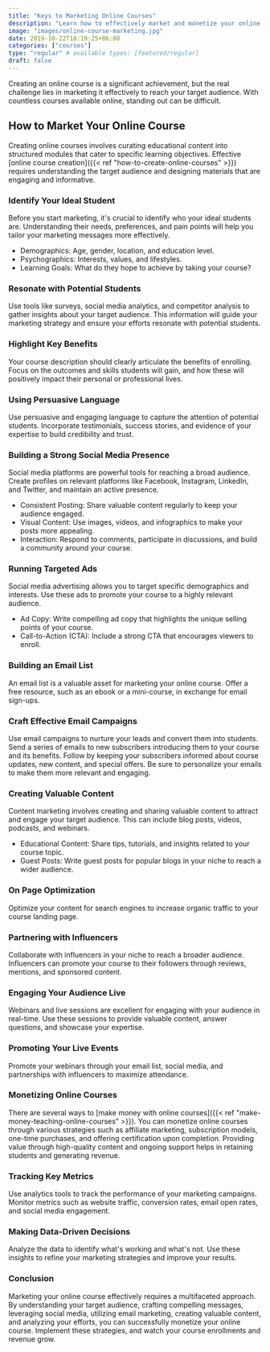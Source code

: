 ```yaml
---
title: "Keys to Marketing Online Courses"
description: "Learn how to effectively market and monetize your online course with expert strategies in social media, email marketing, content marketing, and more."
image: "images/online-course-marketing.jpg"
date: 2019-10-22T18:19:25+06:00
categories: ["courses"]
type: "regular" # available types: [featured/regular]
draft: false
---
```


Creating an online course is a significant achievement, but the real challenge lies in marketing it effectively to reach your target audience. With countless courses available online, standing out can be difficult.

## How to Market Your Online Course

Creating online courses involves curating educational content into structured modules that cater to specific learning objectives. Effective [online course creation]({{< ref "how-to-create-online-courses" >}}) requires understanding the target audience and designing materials that are engaging and informative.

### Identify Your Ideal Student

Before you start marketing, it's crucial to identify who your ideal students are. Understanding their needs, preferences, and pain points will help you tailor your marketing messages more effectively.

* Demographics: Age, gender, location, and education level.
* Psychographics: Interests, values, and lifestyles.
* Learning Goals: What do they hope to achieve by taking your course?

### Resonate with Potential Students

Use tools like surveys, social media analytics, and competitor analysis to gather insights about your target audience. This information will guide your marketing strategy and ensure your efforts resonate with potential students.

### Highlight Key Benefits

Your course description should clearly articulate the benefits of enrolling. Focus on the outcomes and skills students will gain, and how these will positively impact their personal or professional lives.

### Using Persuasive Language

Use persuasive and engaging language to capture the attention of potential students. Incorporate testimonials, success stories, and evidence of your expertise to build credibility and trust.

### Building a Strong Social Media Presence

Social media platforms are powerful tools for reaching a broad audience. Create profiles on relevant platforms like Facebook, Instagram, LinkedIn, and Twitter, and maintain an active presence.

* Consistent Posting: Share valuable content regularly to keep your audience engaged.
* Visual Content: Use images, videos, and infographics to make your posts more appealing.
* Interaction: Respond to comments, participate in discussions, and build a community around your course.

### Running Targeted Ads

Social media advertising allows you to target specific demographics and interests. Use these ads to promote your course to a highly relevant audience.

* Ad Copy: Write compelling ad copy that highlights the unique selling points of your course.
* Call-to-Action (CTA): Include a strong CTA that encourages viewers to enroll.

### Building an Email List

An email list is a valuable asset for marketing your online course. Offer a free resource, such as an ebook or a mini-course, in exchange for email sign-ups.

### Craft Effective Email Campaigns

Use email campaigns to nurture your leads and convert them into students. Send a series of emails to new subscribers introducing them to your course and its benefits. Follow by keeping your subscribers informed about course updates, new content, and special offers. Be sure to personalize your emails to make them more relevant and engaging.

### Creating Valuable Content

Content marketing involves creating and sharing valuable content to attract and engage your target audience. This can include blog posts, videos, podcasts, and webinars.

* Educational Content: Share tips, tutorials, and insights related to your course topic.
* Guest Posts: Write guest posts for popular blogs in your niche to reach a wider audience.

### On Page Optimization

Optimize your content for search engines to increase organic traffic to your course landing page.

### Partnering with Influencers

Collaborate with influencers in your niche to reach a broader audience. Influencers can promote your course to their followers through reviews, mentions, and sponsored content.

### Engaging Your Audience Live

Webinars and live sessions are excellent for engaging with your audience in real-time. Use these sessions to provide valuable content, answer questions, and showcase your expertise.

### Promoting Your Live Events

Promote your webinars through your email list, social media, and partnerships with influencers to maximize attendance.

### Monetizing Online Courses

There are several ways to [make money with online courses]({{< ref "make-money-teaching-online-courses" >}}). You can monetize online courses through various strategies such as affiliate marketing, subscription models, one-time purchases, and offering certification upon completion. Providing value through high-quality content and ongoing support helps in retaining students and generating revenue.

### Tracking Key Metrics

Use analytics tools to track the performance of your marketing campaigns. Monitor metrics such as website traffic, conversion rates, email open rates, and social media engagement.

### Making Data-Driven Decisions

Analyze the data to identify what's working and what's not. Use these insights to refine your marketing strategies and improve your results.

### Conclusion

Marketing your online course effectively requires a multifaceted approach. By understanding your target audience, crafting compelling messages, leveraging social media, utilizing email marketing, creating valuable content, and analyzing your efforts, you can successfully monetize your online course. Implement these strategies, and watch your course enrollments and revenue grow.
